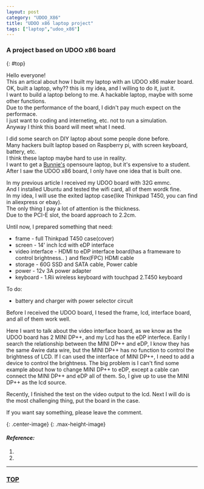 ```yaml
---
layout: post
category: "UDOO_X86"
title: "UDOO x86 laptop project"
tags: ["laptop","udoo_x86"]
---
```


### A project based on UDOO x86 board  
{: #top}

Hello everyone!  
This an artical about how I built my laptop with an UDOO x86 maker board.  
OK, built a laptop, why?? this is my idea, and I willing to do it, just it.  
I want to build a laptop belong to me. A hackable laptop, maybe with some other functions.  
Due to the performance of the board, I didn't pay much expect on the performace.  
I just want to coding and interneting, etc. not to run a simulation.  
Anyway I think this board will meet what I need.  

I did some search on DIY laptop about some people done before.  
Many hackers built laptop based on Raspberry pi, with screen keyboard, battery, etc.  
I think these laptop maybe hard to use in reality.  
I want to get a [Bunnie's](http://hackaday.com/2014/04/02/bunnie-launches-the-novena-open-laptop/) opensoure laptop, but it's expensive to a student.  
After I saw the UDOO x86 board, I only have one idea that is built one.  

In my previous article I received my UDOO board with 32G emmc.  
And I installed Ubuntu and tested the wifi card, all of them wordk fine.  
In my idea, I will use the exited laptop case(like Thinkpad T450, you can find in aliexpress or ebay).  
The only thing I pay a lot of attention is the thickness.  
Due to the PCI-E slot, the board approach to 2.2cm.  

Until now, I prepared something that need:  
* frame - full Thinkpad T450 case(cover)
* screen - 14' inch lcd with eDP interface
* video interface - HDMI to eDP interface board(has a frameware to control brightness.. ) and flex(FPC) HDMI cable
* storage - 60G SSD and SATA cable, Power cable
* power - 12v 3A power adapter
* keyboard - 1.Rii wireless keyboard with touchpad 2.T450 keyboard

To do:  
* battery and charger with power selector circuit  

Before I received the UDOO board, I tesed the frame, lcd, interface board, and all of them work well.  

Here I want to talk about the video interface board, as we know as the UDOO board has 2 MINI DP++, and my Lcd has the eDP interfece. Earily I search the relationship between the MINI DP++ and eDP, I know they has the same 4wire data wire, but the MINI DP++ has no function to control the brightness of LCD. If I can used the interface of MINI DP++, I need to add a device to control the brightness. The big problem is I can't find some example about how to change MINI DP++ to eDP, except a cable can connect the MINI DP++ and eDP all of them. So, I give up to use the MINI DP++ as the lcd source.  

Recently, I finished the test on the video output to the lcd. Next I will do is the most challenging thing, put the board in the case.  



If you want say something, please leave the comment.

![](){: .center-image}
![](){: .max-height-image}


#### *Reference:*  

1. []()  
2. []()  


- - - 

### [TOP](#top)
